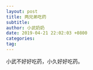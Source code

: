 ```yaml
---
layout: post
title: 两兄弟吃药
subtitle:
author: 小武奶奶
date: 2019-04-21 22:02:03 +0800
categories:
tag:
---
```


小武不好好吃药，小久好好吃药。
